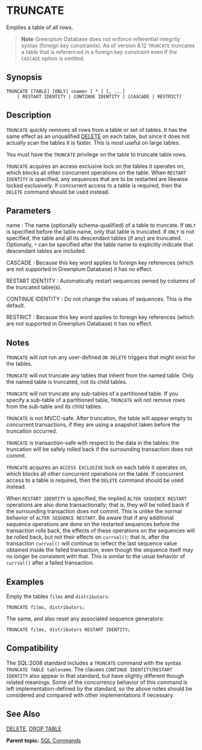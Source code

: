 # TRUNCATE 

Empties a table of all rows.

> **Note** Greenplum Database does not enforce referential integrity syntax \(foreign key constraints\). As of version 6.12 `TRUNCATE` truncates a table that is referenced in a foreign key constraint even if the `CASCADE` option is omitted.

## <a id="section2"></a>Synopsis 

``` {#sql_command_synopsis}
TRUNCATE [TABLE] [ONLY] <name> [ * ] [, ...] 
    [ RESTART IDENTITY | CONTINUE IDENTITY ] [CASCADE | RESTRICT]
```

## <a id="section3"></a>Description 

`TRUNCATE` quickly removes all rows from a table or set of tables. It has the same effect as an unqualified [DELETE](DELETE.html) on each table, but since it does not actually scan the tables it is faster. This is most useful on large tables.

You must have the `TRUNCATE` privilege on the table to truncate table rows.

`TRUNCATE` acquires an access exclusive lock on the tables it operates on, which blocks all other concurrent operations on the table. When `RESTART IDENTITY` is specified, any sequences that are to be restarted are likewise locked exclusively. If concurrent access to a table is required, then the `DELETE` command should be used instead.

## <a id="section4"></a>Parameters 

name
:   The name \(optionally schema-qualified\) of a table to truncate. If `ONLY` is specified before the table name, only that table is truncated. If `ONLY` is not specified, the table and all its descendant tables \(if any\) are truncated. Optionally, `*` can be specified after the table name to explicitly indicate that descendant tables are included.

CASCADE
:   Because this key word applies to foreign key references \(which are not supported in Greenplum Database\) it has no effect.

RESTART IDENTITY
:   Automatically restart sequences owned by columns of the truncated table\(s\).

CONTINUE IDENTITY
:   Do not change the values of sequences. This is the default.

RESTRICT
:   Because this key word applies to foreign key references \(which are not supported in Greenplum Database\) it has no effect.

## <a id="section5"></a>Notes 

`TRUNCATE` will not run any user-defined `ON DELETE` triggers that might exist for the tables.

`TRUNCATE` will not truncate any tables that inherit from the named table. Only the named table is truncated, not its child tables.

`TRUNCATE` will not truncate any sub-tables of a partitioned table. If you specify a sub-table of a partitioned table, `TRUNCATE` will not remove rows from the sub-table and its child tables.

`TRUNCATE` is not MVCC-safe. After truncation, the table will appear empty to concurrent transactions, if they are using a snapshot taken before the truncation occurred.

`TRUNCATE` is transaction-safe with respect to the data in the tables: the truncation will be safely rolled back if the surrounding transaction does not commit.

`TRUNCATE` acquires an `ACCESS EXCLUSIVE` lock on each table it operates on, which blocks all other concurrent operations on the table. If concurrent access to a table is required, then the `DELETE` command should be used instead.

When `RESTART IDENTITY` is specified, the implied `ALTER SEQUENCE RESTART` operations are also done transactionally; that is, they will be rolled back if the surrounding transaction does not commit. This is unlike the normal behavior of `ALTER SEQUENCE RESTART`. Be aware that if any additional sequence operations are done on the restarted sequences before the transaction rolls back, the effects of these operations on the sequences will be rolled back, but not their effects on `currval()`; that is, after the transaction `currval()` will continue to reflect the last sequence value obtained inside the failed transaction, even though the sequence itself may no longer be consistent with that. This is similar to the usual behavior of `currval()` after a failed transaction.

## <a id="section6"></a>Examples 

Empty the tables `films` and `distributors`:

```
TRUNCATE films, distributors;
```

The same, and also reset any associated sequence generators:

```
TRUNCATE films, distributors RESTART IDENTITY;
```

## <a id="section7"></a>Compatibility 

The SQL:2008 standard includes a `TRUNCATE` command with the syntax `TRUNCATE TABLE tablename`. The clauses `CONTINUE IDENTITY`/`RESTART IDENTITY` also appear in that standard, but have slightly different though related meanings. Some of the concurrency behavior of this command is left implementation-defined by the standard, so the above notes should be considered and compared with other implementations if necessary.

## <a id="section8"></a>See Also 

[DELETE](DELETE.html), [DROP TABLE](DROP_TABLE.html)

**Parent topic:** [SQL Commands](../sql_commands/sql_ref.html)

